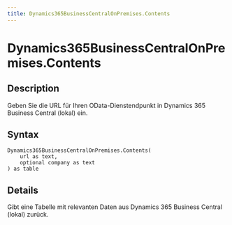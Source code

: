 ```yaml
---
title: Dynamics365BusinessCentralOnPremises.Contents
---
```


# Dynamics365BusinessCentralOnPremises.Contents


## Description

Geben Sie die URL für Ihren OData-Dienstendpunkt in Dynamics 365 Business Central (lokal) ein.


## Syntax

```powerquery
Dynamics365BusinessCentralOnPremises.Contents(
    url as text,
    optional company as text
) as table
```


## Details

Gibt eine Tabelle mit relevanten Daten aus Dynamics 365 Business Central (lokal) zurück. 


